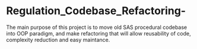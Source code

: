 # Regulation_Codebase_Refactoring-
The main purpose of this project is to move old SAS procedural codebase into OOP paradigm, and make refactoring that will allow reusability of code, complexity reduction and easy maintance.
